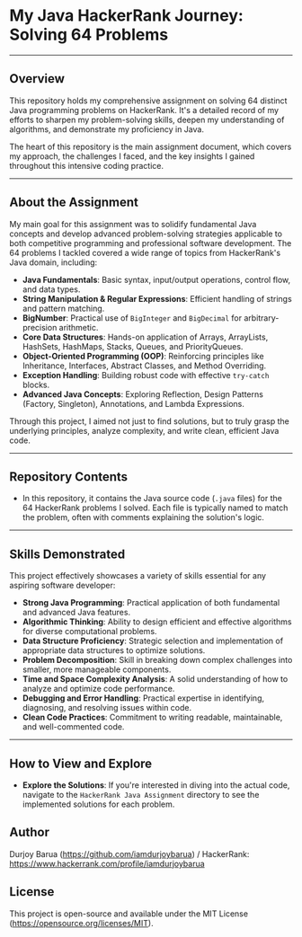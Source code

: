 # My Java HackerRank Journey: Solving 64 Problems

---

## Overview

This repository holds my comprehensive assignment on solving 64 distinct Java programming problems on HackerRank. It's a detailed record of my efforts to sharpen my problem-solving skills, deepen my understanding of algorithms, and demonstrate my proficiency in Java.

The heart of this repository is the main assignment document, which covers my approach, the challenges I faced, and the key insights I gained throughout this intensive coding practice.

---

## About the Assignment

My main goal for this assignment was to solidify fundamental Java concepts and develop advanced problem-solving strategies applicable to both competitive programming and professional software development. The 64 problems I tackled covered a wide range of topics from HackerRank's Java domain, including:

* **Java Fundamentals**: Basic syntax, input/output operations, control flow, and data types.
* **String Manipulation & Regular Expressions**: Efficient handling of strings and pattern matching.
* **BigNumber**: Practical use of `BigInteger` and `BigDecimal` for arbitrary-precision arithmetic.
* **Core Data Structures**: Hands-on application of Arrays, ArrayLists, HashSets, HashMaps, Stacks, Queues, and PriorityQueues.
* **Object-Oriented Programming (OOP)**: Reinforcing principles like Inheritance, Interfaces, Abstract Classes, and Method Overriding.
* **Exception Handling**: Building robust code with effective `try-catch` blocks.
* **Advanced Java Concepts**: Exploring Reflection, Design Patterns (Factory, Singleton), Annotations, and Lambda Expressions.

Through this project, I aimed not just to find solutions, but to truly grasp the underlying principles, analyze complexity, and write clean, efficient Java code.

---

## Repository Contents

* In this repository, it contains the Java source code (`.java` files) for the 64 HackerRank problems I solved. Each file is typically named to match the problem, often with comments explaining the solution's logic.

---

## Skills Demonstrated

This project effectively showcases a variety of skills essential for any aspiring software developer:

* **Strong Java Programming**: Practical application of both fundamental and advanced Java features.
* **Algorithmic Thinking**: Ability to design efficient and effective algorithms for diverse computational problems.
* **Data Structure Proficiency**: Strategic selection and implementation of appropriate data structures to optimize solutions.
* **Problem Decomposition**: Skill in breaking down complex challenges into smaller, more manageable components.
* **Time and Space Complexity Analysis**: A solid understanding of how to analyze and optimize code performance.
* **Debugging and Error Handling**: Practical expertise in identifying, diagnosing, and resolving issues within code.
* **Clean Code Practices**: Commitment to writing readable, maintainable, and well-commented code.

---

## How to View and Explore


* **Explore the Solutions**: If you're interested in diving into the actual code, navigate to the `HackerRank Java Assignment` directory to see the implemented solutions for each problem.

## Author

Durjoy Barua (https://github.com/iamdurjoybarua) / HackerRank: https://www.hackerrank.com/profile/iamdurjoybarua

## License

This project is open-source and available under the MIT License (https://opensource.org/licenses/MIT).
